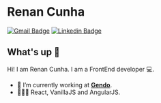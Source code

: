 <!--
### Hi there 👋
**sarkioja/sarkioja** is a ✨ _special_ ✨ repository because its `README.md` (this file) appears on your GitHub profile.

Here are some ideas to get you started:

- 🔭 I’m currently working on ...
- 🌱 I’m currently learning ...
- 👯 I’m looking to collaborate on ...
- 🤔 I’m looking for help with ...
- 💬 Ask me about ...
- 📫 How to reach me: ...
- 😄 Pronouns: ...
- ⚡ Fun fact: ...
-->


# Renan Cunha
[![Gmail Badge](https://img.shields.io/badge/-renan@renancunha.com-c14438?style=flat-square&logo=Gmail&logoColor=white&link=mailto:renan@renancunha.com)](mailto:renan@renancunha.com)
[![Linkedin Badge](https://img.shields.io/badge/-RenanCunha-blue?style=flat-square&logo=Linkedin&logoColor=white&link=https://www.linkedin.com/in/sarkioja/)](https://www.linkedin.com/in/sarkioja/) 

## What's up 👋
Hi! I am Renan Cunha.
I am a FrontEnd developer 💻.

- 🚀 I’m currently working at **[Gendo](https://www.gendo.com.br/)**.
- 👨🏻‍💻 React, VanillaJS and AngularJS.
